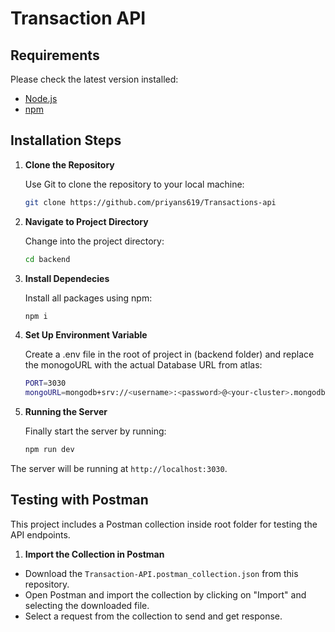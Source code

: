 # Transaction API 

## Requirements
Please check the latest version installed:
- [Node.js](https://nodejs.org/en/download/)
- [npm](https://www.npmjs.com/get-npm)

## Installation Steps

1. **Clone the Repository**
   
   Use Git to clone the repository to your local machine:

   ```bash
   git clone https://github.com/priyans619/Transactions-api
   
2. **Navigate to Project Directory**

   Change into the project directory:

   ```bash
   cd backend

3. **Install Dependecies**
    
    Install all packages using npm:

   ```bash
   npm i

4. **Set Up Environment Variable**

    Create a .env file in the root of project in (backend folder) and
    replace the monogoURL with the actual Database URL from atlas:

    ```bash
    PORT=3030
    mongoURL=mongodb+srv://<username>:<password>@<your-cluster>.mongodb.net/<dbname>?retryWrites=true&w=majority

5. **Running the Server**
   
    Finally start the server by running:

    ```bash
    npm run dev

  The server will be running at `http://localhost:3030`.  


## Testing with Postman

This project includes a Postman collection inside root folder for testing the API endpoints.

   1. **Import the Collection in Postman**

- Download the `Transaction-API.postman_collection.json` from this repository.
- Open Postman and import the collection by clicking on "Import" and selecting the downloaded file.
- Select a request from the collection to send and get response.